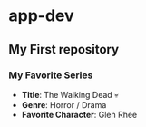 # app-dev
## My First repository

### My Favorite Series 

- **Title**: The Walking Dead :skull:
- **Genre**: Horror / Drama
- **Favorite Character**: Glen Rhee
